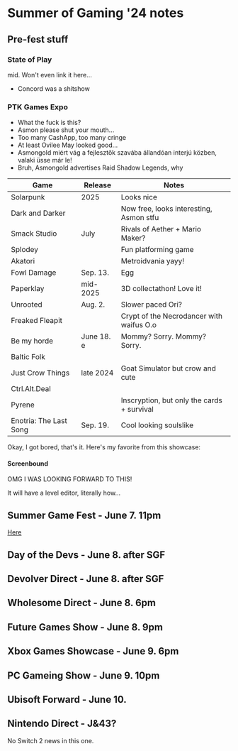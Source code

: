 # Summer of Gaming '24 notes

## Pre-fest stuff

### State of Play

mid. Won't even link it here...

- Concord was a shitshow

### PTK Games Expo

- What the fuck is this?
- Asmon please shut your mouth...
- Too many CashApp, too many cringe
- At least Ovilee May looked good...
- Asmongold miért vág a fejlesztők szavába állandóan interjú közben, valaki üsse már le!
- Bruh, Asmongold advertises Raid Shadow Legends, why

| Game                   | Release    | Notes                                      |
| ---------------------- | ---------- | ------------------------------------------ |
| Solarpunk              | 2025       | Looks nice                                 |
| Dark and Darker        |            | Now free, looks interesting, Asmon stfu    |
| Smack Studio           | July       | Rivals of Aether + Mario Maker?            |
| Splodey                |            | Fun platforming game                       |
| Akatori                |            | Metroidvania yayy!                         |
| Fowl Damage            | Sep. 13.   | Egg                                        |
| Paperklay              | mid-2025   | 3D collectathon! Love it!                  |
| Unrooted               | Aug. 2.    | Slower paced Ori?                          |
| Freaked Fleapit        |            | Crypt of the Necrodancer with waifus O.o   |
| Be my horde            | June 18. e | Mommy? Sorry. Mommy? Sorry.                |
| Baltic Folk            |            |                                            |
| Just Crow Things       | late 2024  | Goat Simulator but crow and cute           |
| Ctrl.Alt.Deal          |            |                                            |
| Pyrene                 |            | Inscryption, but only the cards + survival |
| Enotria: The Last Song | Sep. 19.   | Cool looking soulslike                     |

Okay, I got bored, that's it. Here's my favorite from this showcase:

#### Screenbound

OMG I WAS LOOKING FORWARD TO THIS!

It will have a level editor, literally how...

## Summer Game Fest - June 7. 11pm

[Here](./SGF.md)

## Day of the Devs - June 8. after SGF

## Devolver Direct - June 8. after SGF

## Wholesome Direct - June 8. 6pm

## Future Games Show - June 8. 9pm

## Xbox Games Showcase - June 9. 6pm

## PC Gameing Show - June 9. 10pm

## Ubisoft Forward - June 10.

## Nintendo Direct - J&43?

No Switch 2 news in this one.
